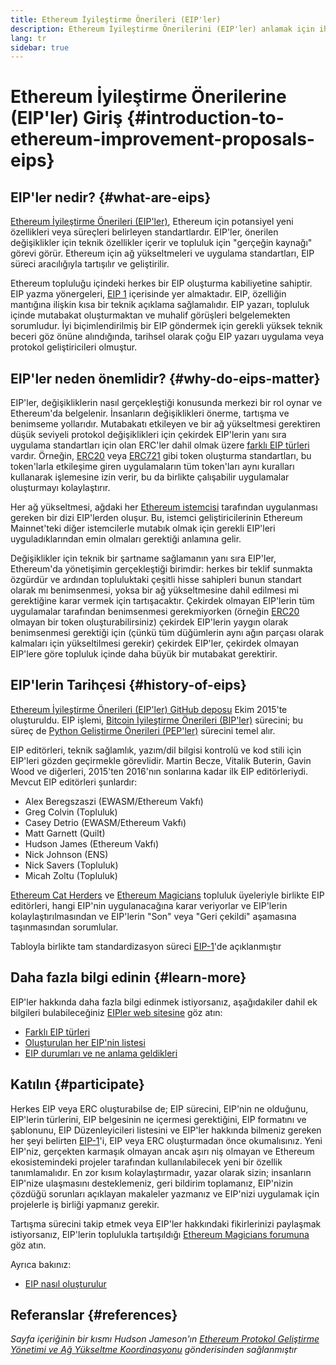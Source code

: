 ```yaml
---
title: Ethereum İyileştirme Önerileri (EIP'ler)
description: Ethereum İyileştirme Önerilerini (EIP'ler) anlamak için ihtiyacınız olan temel bilgiler.
lang: tr
sidebar: true
---
```


# Ethereum İyileştirme Önerilerine (EIP'ler) Giriş {#introduction-to-ethereum-improvement-proposals-eips}

## EIP'ler nedir? {#what-are-eips}

[Ethereum İyileştirme Önerileri (EIP'ler)](https://eips.ethereum.org/), Ethereum için potansiyel yeni özellikleri veya süreçleri belirleyen standartlardır. EIP'ler, önerilen değişiklikler için teknik özellikler içerir ve topluluk için "gerçeğin kaynağı" görevi görür. Ethereum için ağ yükseltmeleri ve uygulama standartları, EIP süreci aracılığıyla tartışılır ve geliştirilir.

Ethereum topluluğu içindeki herkes bir EIP oluşturma kabiliyetine sahiptir. EIP yazma yönergeleri, [EIP 1](https://eips.ethereum.org/EIPS/eip-1) içerisinde yer almaktadır. EIP, özelliğin mantığına ilişkin kısa bir teknik açıklama sağlamalıdır. EIP yazarı, topluluk içinde mutabakat oluşturmaktan ve muhalif görüşleri belgelemekten sorumludur. İyi biçimlendirilmiş bir EIP göndermek için gerekli yüksek teknik beceri göz önüne alındığında, tarihsel olarak çoğu EIP yazarı uygulama veya protokol geliştiricileri olmuştur.

## EIP'ler neden önemlidir? {#why-do-eips-matter}

EIP'ler, değişikliklerin nasıl gerçekleştiği konusunda merkezi bir rol oynar ve Ethereum'da belgelenir. İnsanların değişiklikleri önerme, tartışma ve benimseme yollarıdır. Mutabakatı etkileyen ve bir ağ yükseltmesi gerektiren düşük seviyeli protokol değişiklikleri için çekirdek EIP'lerin yanı sıra uygulama standartları için olan ERC'ler dahil olmak üzere [farklı EIP türleri](https://github.com/ethereum/EIPs/blob/master/EIPS/eip-1.md#eip-types) vardır. Örneğin, [ERC20](https://eips.ethereum.org/EIPS/eip-20) veya [ERC721](https://eips.ethereum.org/EIPS/eip-721) gibi token oluşturma standartları, bu token'larla etkileşime giren uygulamaların tüm token'ları aynı kuralları kullanarak işlemesine izin verir, bu da birlikte çalışabilir uygulamalar oluşturmayı kolaylaştırır.

Her ağ yükseltmesi, ağdaki her [Ethereum istemcisi](/learn/#clients-and-nodes) tarafından uygulanması gereken bir dizi EIP'lerden oluşur. Bu, istemci geliştiricilerinin Ethereum Mainnet'teki diğer istemcilerle mutabık olmak için gerekli EIP'leri uyguladıklarından emin olmaları gerektiği anlamına gelir.

Değişiklikler için teknik bir şartname sağlamanın yanı sıra EIP'ler, Ethereum'da yönetişimin gerçekleştiği birimdir: herkes bir teklif sunmakta özgürdür ve ardından topluluktaki çeşitli hisse sahipleri bunun standart olarak mı benimsenmesi, yoksa bir ağ yükseltmesine dahil edilmesi mi gerektiğine karar vermek için tartışacaktır. Çekirdek olmayan EIP'lerin tüm uygulamalar tarafından benimsenmesi gerekmiyorken (örneğin [ERC20](https://eips.ethereum.org/EIPS/eip-20) olmayan bir token oluşturabilirsiniz) çekirdek EIP'lerin yaygın olarak benimsenmesi gerektiği için (çünkü tüm düğümlerin aynı ağın parçası olarak kalmaları için yükseltilmesi gerekir) çekirdek EIP'ler, çekirdek olmayan EIP'lere göre topluluk içinde daha büyük bir mutabakat gerektirir.

## EIP'lerin Tarihçesi {#history-of-eips}

[Ethereum İyileştirme Önerileri (EIP'ler) GitHub deposu](https://github.com/ethereum/EIPs) Ekim 2015'te oluşturuldu. EIP işlemi, [Bitcoin İyileştirme Önerileri (BIP'ler)](https://github.com/bitcoin/bips) sürecini; bu süreç de [Python Geliştirme Önerileri (PEP'ler)](https://www.python.org/dev/peps/) sürecini temel alır.

EIP editörleri, teknik sağlamlık, yazım/dil bilgisi kontrolü ve kod stili için EIP'leri gözden geçirmekle görevlidir. Martin Becze, Vitalik Buterin, Gavin Wood ve diğerleri, 2015'ten 2016'nın sonlarına kadar ilk EIP editörleriydi. Mevcut EIP editörleri şunlardır:

- Alex Beregszaszi (EWASM/Ethereum Vakfı)
- Greg Colvin (Topluluk)
- Casey Detrio (EWASM/Ethereum Vakfı)
- Matt Garnett (Quilt)
- Hudson James (Ethereum Vakfı)
- Nick Johnson (ENS)
- Nick Savers (Topluluk)
- Micah Zoltu (Topluluk)

[Ethereum Cat Herders](https://ethereumcatherders.com/) ve [Ethereum Magicians](https://ethereum-magicians.org/) topluluk üyeleriyle birlikte EIP editörleri, hangi EIP'nin uygulanacağına karar veriyorlar ve EIP'lerin kolaylaştırılmasından ve EIP'lerin "Son" veya "Geri çekildi" aşamasına taşınmasından sorumlular.

Tabloyla birlikte tam standardizasyon süreci [EIP-1](https://eips.ethereum.org/EIPS/eip-1)'de açıklanmıştır

## Daha fazla bilgi edinin {#learn-more}

EIP'ler hakkında daha fazla bilgi edinmek istiyorsanız, aşağıdakiler dahil ek bilgileri bulabileceğiniz [EIPler web sitesine](https://eips.ethereum.org/) göz atın:

- [Farklı EIP türleri](https://eips.ethereum.org/)
- [Oluşturulan her EIP'nin listesi](https://eips.ethereum.org/all)
- [EIP durumları ve ne anlama geldikleri](https://eips.ethereum.org/)

## Katılın {#participate}

Herkes EIP veya ERC oluşturabilse de; EIP sürecini, EIP'nin ne olduğunu, EIP'lerin türlerini, EIP belgesinin ne içermesi gerektiğini, EIP formatını ve şablonunu, EIP Düzenleyicileri listesini ve EIP'ler hakkında bilmeniz gereken her şeyi belirten [EIP-1](https://eips.ethereum.org/EIPS/eip-1)'i, EIP veya ERC oluşturmadan önce okumalısınız. Yeni EIP'niz, gerçekten karmaşık olmayan ancak aşırı niş olmayan ve Ethereum ekosistemindeki projeler tarafından kullanılabilecek yeni bir özellik tanımlamalıdır. En zor kısım kolaylaştırmadır, yazar olarak sizin; insanların EIP'nize ulaşmasını desteklemeniz, geri bildirim toplamanız, EIP'nizin çözdüğü sorunları açıklayan makaleler yazmanız ve EIP'nizi uygulamak için projelerle iş birliği yapmanız gerekir.

Tartışma sürecini takip etmek veya EIP'ler hakkındaki fikirlerinizi paylaşmak istiyorsanız, EIP'lerin toplulukla tartışıldığı [Ethereum Magicians forumuna](https://ethereum-magicians.org/) göz atın.

Ayrıca bakınız:

- [EIP nasıl oluşturulur](https://eips.ethereum.org/EIPS/eip-1)

## Referanslar {#references}

<cite class="citation">

Sayfa içeriğinin bir kısmı Hudson Jameson'ın [Ethereum Protokol Geliştirme Yönetimi ve Ağ Yükseltme Koordinasyonu](https://hudsonjameson.com/2020-03-23-ethereum-protocol-development-governance-and-network-upgrade-coordination/) gönderisinden sağlanmıştır

</cite>
